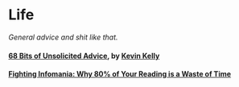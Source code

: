 # Life

*General advice and shit like that.*

#### [68 Bits of Unsolicited Advice](https://kk.org/thetechnium/68-bits-of-unsolicited-advice/), by [Kevin Kelly](https://twitter.com/kevin2kelly)

#### [Fighting Infomania: Why 80% of Your Reading is a Waste of Time](https://www.nateliason.com/blog/infomania)
